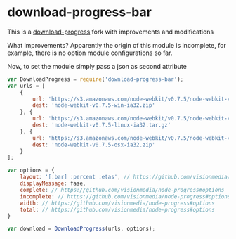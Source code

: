 # download-progress-bar

This is a [download-progress](https://github.com/AYapejian/download-progress) fork with improvements and modifications

What improvements? Apparently the origin of this module is incomplete, for example, there is no option module configurations so far.

Now, to set the module simply pass a json as second attribute

```javascript
var DownloadProgress = require('download-progress-bar');
var urls = [
    {
        url: 'https://s3.amazonaws.com/node-webkit/v0.7.5/node-webkit-v0.7.5-win-ia32.zip',
        dest: 'node-webkit-v0.7.5-win-ia32.zip'
    }, {
        url: 'https://s3.amazonaws.com/node-webkit/v0.7.5/node-webkit-v0.7.5-linux-ia32.tar.gz',
        dest: 'node-webkit-v0.7.5-linux-ia32.tar.gz'
    }, {
        url: 'https://s3.amazonaws.com/node-webkit/v0.7.5/node-webkit-v0.7.5-osx-ia32.zip',
        dest: 'node-webkit-v0.7.5-osx-ia32.zip'
    }
];

var options = {
	layout: '[:bar] :percent :etas', // https://github.com/visionmedia/node-progress#tokens
	displayMessage: fase,
	complete: // https://github.com/visionmedia/node-progress#options
	incomplete: // https://github.com/visionmedia/node-progress#options
	width: // https://github.com/visionmedia/node-progress#options
	total: // https://github.com/visionmedia/node-progress#options
}

var download = DownloadProgress(urls, options);
```
